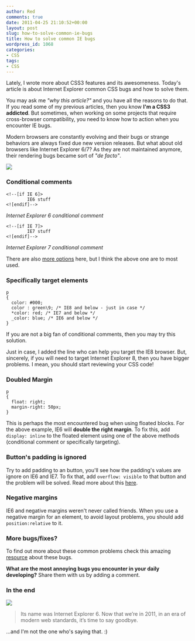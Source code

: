 ```yaml
---
author: Red
comments: true
date: 2011-04-25 21:10:52+00:00
layout: post
slug: how-to-solve-common-ie-bugs
title: How to solve common IE bugs
wordpress_id: 1068
categories:
- CSS
tags:
- CSS
---
```


Lately, I wrote more about CSS3 features and its awesomeness. Today's article is about Internet Explorer common CSS bugs and how to solve them.

You may ask me _"why this article?"_ and you have all the reasons to do that. If you read some of my previous articles, then you know **I'm a CSS3 addicted**. But sometimes, when working on some projects that require cross-browser compatibility, you need to know how to action when you encounter IE bugs.

Modern browsers are constantly evolving and their bugs or strange behaviors are always fixed due new version releases. But what about old browsers like Internet Explorer 6/7? As they are not maintained anymore, their rendering bugs became sort of _"de facto"_.

![](http://www.red-team-design.com/wp-content/uploads/2011/04/ie-common-bugs.jpg)

<!-- more -->



### Conditional comments



    
    
    <!--[if IE 6]>
            IE6 stuff
    <![endif]-->
    


_Internet Explorer 6 conditional comment_


    
    
    <!--[if IE 7]>
            IE7 stuff
    <![endif]-->
    


_Internet Explorer 7 conditional comment_

There are also [more options](http://msdn.microsoft.com/en-us/library/ms537512%28v=vs.85%29.aspx) here, but I think the above one are to most used.



### Specifically target elements



    
    
    p
    {
      color: #000;
      color : green\9; /* IE8 and below - just in case */  
      *color: red; /* IE7 and below */
      _color: blue; /* IE6 and below */
    }
    



If you are not a big fan of conditional comments, then you may try this solution. 

Just in case, I added the line who can help you target the IE8 browser. But, sincerely, if you will need to target Internet Explorer 8, then you have bigger problems. I mean, you should start reviewing your CSS code!



### Doubled Margin



    
    
    p
    {
      float: right;
      margin-right: 50px;
    }
    



This is perhaps the most encountered bug when using floated blocks. For the above example, IE6 will **double the right margin**. To fix this, add `display: inline` to the floated element using one of the above methods (conditional comment or specifically targeting).



### Button's padding is ignored


Try to add padding to an button, you'll see how the padding's values are ignore on IE6 and IE7. To fix that, add `overflow: visible` to that button and the problem will be solved. Read more about this [here](http://www.mrkirkland.com/internet-explorer-submit-button-horizontal-padding/).



### Negative margins


IE6 and negative margins weren't never called friends. When you use a negative margin for an element, to avoid layout problems, you should add `position:relative` to it.



### More bugs/fixes?


To find out more about these common problems check this amazing [resource](http://www.positioniseverything.net/explorer.html) about these bugs. 

**What are the most annoying bugs you encounter in your daily developing?** Share them with us by adding a comment.



### In the end



[![](http://www.red-team-design.com/wp-content/uploads/2011/04/ie6-countdown.jpg)](http://ie6countdown.com/)



> Its name was Internet Explorer 6. Now that we’re in 2011, in an era of modern web standards, it’s time to say goodbye.


...and I'm not the one who's saying that. :)


